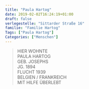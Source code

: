 ```yaml
---
title: "Paula Hartog"
date: 2019-02-02T16:24:19+01:00
draft: false
verlegestelle: "Sittarder Straße 16"
familie: "Familie Hartog"
Tags: ["Paula Hartog"]
Categories: ["Menschen"]
---
```


> HIER WOHNTE <br />
> PAULA HARTOG <br />
> GEB. JOSEPHS <br />
> JG. 1894 <br />
> FLUCHT 1939 <br />
> BELGIEN / FRANKREICH <br />
> MIT HILFE ÜBERLEBT <br />